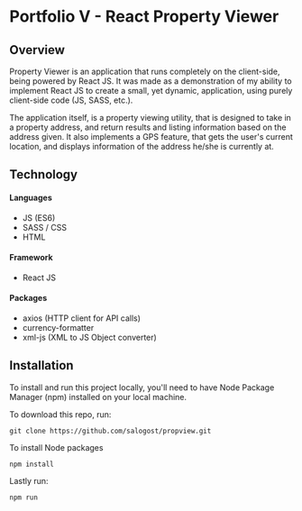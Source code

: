 # Portfolio V - React Property Viewer

## Overview
Property Viewer is an application that runs completely on the client-side, being powered by React JS. It was made as a demonstration of my ability to implement React JS to create a small, yet dynamic, application, using purely client-side code (JS, SASS, etc.).

The application itself, is a property viewing utility, that is designed to take in a property address, and return results and listing information based on the address given. It also implements a GPS feature, that gets the user's current location, and displays information of the address he/she is currently at.

## Technology

#### Languages
* JS (ES6)
* SASS / CSS
* HTML

#### Framework
* React JS

#### Packages
* axios (HTTP client for API calls)
* currency-formatter 
* xml-js (XML to JS Object converter)

## Installation

To install and run this project locally, you'll need to have Node Package Manager (npm) installed on your local machine.

To download this repo, run:
```
git clone https://github.com/salogost/propview.git
```

To install Node packages
```
npm install
```

Lastly run:
```
npm run
```